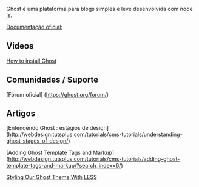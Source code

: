 Ghost é uma plataforma para blogs simples e leve desenvolvida com node js.


[Documentação oficial:](http://docs.ghost.org/)

## Videos

[How to install Ghost](http://webdesign.tutsplus.com/tutorials/cms-tutorials/how-to-install-ghost/?search_index=2/)

## Comunidades / Suporte

[Fórum oficial] (https://ghost.org/forum/)

## Artigos

[Entendendo Ghost : estágios de design]
(http://webdesign.tutsplus.com/tutorials/cms-tutorials/understanding-ghost-stages-of-design/)

[Adding Ghost Template Tags and Markup] (http://webdesign.tutsplus.com/tutorials/cms-tutorials/adding-ghost-template-tags-and-markup/?search_index=6/)

[Styling Our Ghost Theme With LESS](http://webdesign.tutsplus.com/tutorials/cms-tutorials/styling-our-ghost-theme-with-less/?search_index=8/)
